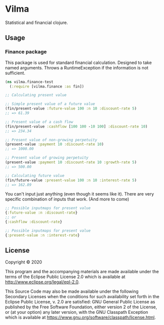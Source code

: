 # Vilma

Statistical and financial clojure. 


## Usage

### Finance package
This package is used for standard financial calculation. Designed to take named arguments.
Throws a RuntimeException if the information is not sufficient.

```clojure
(ns vilma.finance-test
  (:require [vilma.finance :as fin])

;; Calculating present value

;; Simple present value of a future value
(fin/present-value :future-value 100 :n 10 :discount-rate 5)
;; => 61.39

;; Present value of a cash flow
(fin/present-value :cashflow [100 100 -10 100] :discount-rate 10)
;; => 234.34

;; Present value of non-growing perpetuity
(present-value :payment 10 :discount-rate 10)
;; => 1000.00

;; Present value of growing perpetuity
(present-value :payment 10 :discount-rate 10 :growth-rate 5)
;; => 500.00

;; Calculating future value
(fin/future-value :present-value 100 :n 10 :interest-rate 5)
;; => 162.89

```
You can't input just anything (even though it seems like it).
There are very specific combination of inputs that work. (And more to come)
```clojure
;; Possible inputmaps for present value
{:future-value :n :discount-rate}
;; or
{:cashflow :discount-rate}

;; Possible inputmaps for present value
{:present-value :n :interest-rate}
```

## License

Copyright © 2020 

This program and the accompanying materials are made available under the
terms of the Eclipse Public License 2.0 which is available at
http://www.eclipse.org/legal/epl-2.0.

This Source Code may also be made available under the following Secondary
Licenses when the conditions for such availability set forth in the Eclipse
Public License, v. 2.0 are satisfied: GNU General Public License as published by
the Free Software Foundation, either version 2 of the License, or (at your
option) any later version, with the GNU Classpath Exception which is available
at https://www.gnu.org/software/classpath/license.html.

